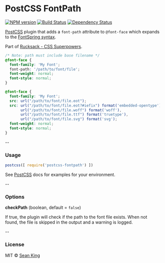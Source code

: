 # PostCSS FontPath
[![NPM version][npm-image]][npm-url] [![Build Status][travis-image]][travis-url] [![Dependency Status][daviddm-image]][daviddm-url]

[PostCSS][PostCSS] plugin that adds a `font-path` attribute to `@font-face` which expands to the [FontSpring syntax][fontspring].

Part of [Rucksack - CSS Superpowers](http://simplaio.github.io/rucksack).

```css
/* Note: path must include base filename */
@font-face {
  font-family: 'My Font';
  font-path: '/path/to/font/file';
  font-weight: normal;
  font-style: normal;
}
```

```css
@font-face {
  font-family: 'My Font';
  src: url("/path/to/font/file.eot");
  src: url("/path/to/font/file.eot?#iefix") format('embedded-opentype'),
       url("/path/to/font/file.woff") format('woff'),
       url("/path/to/font/file.ttf") format('truetype'),
       url("/path/to/font/file.svg") format('svg');
  font-weight: normal;
  font-style: normal;
}
```

--

### Usage

```js
postcss([ require('postcss-fontpath') ])
```

See [PostCSS][PostCSS] docs for examples for your environment.

--

### Options

**checkPath** (boolean, default = `false`)

If true, the plugin will check if the path to the font file exists. When not found, the file is skipped in the output and a warning is logged.

--

### License

MIT © [Sean King](https://twitter.com/seaneking)

[npm-image]: https://badge.fury.io/js/postcss-fontpath.svg
[npm-url]: https://npmjs.org/package/postcss-fontpath
[travis-image]: https://travis-ci.org/seaneking/postcss-fontpath.svg?branch=master
[travis-url]: https://travis-ci.org/seaneking/postcss-fontpath
[daviddm-image]: https://david-dm.org/seaneking/postcss-fontpath.svg?theme=shields.io
[daviddm-url]: https://david-dm.org/seaneking/postcss-fontpath
[PostCSS]: https://github.com/postcss/postcss
[fontspring]: http://blog.fontspring.com/2011/02/further-hardening-of-the-bulletproof-syntax/
